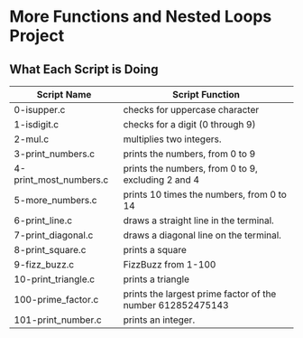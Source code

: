 # More Functions and Nested Loops Project
## What Each Script is Doing

|Script Name       | Script Function     |
|----------------- |---------------------|
|0-isupper.c|checks for uppercase character|
|1-isdigit.c|checks for a digit (0 through 9)|
|2-mul.c|multiplies two integers.|
|3-print_numbers.c|prints the numbers, from 0 to 9|
|4-print_most_numbers.c|prints the numbers, from 0 to 9, excluding 2 and 4|
|5-more_numbers.c|prints 10 times the numbers, from 0 to 14|
|6-print_line.c|draws a straight line in the terminal.|
|7-print_diagonal.c|draws a diagonal line on the terminal.|
|8-print_square.c| prints a square|
|9-fizz_buzz.c|FizzBuzz from 1-100|
|10-print_triangle.c|prints a triangle|
|100-prime_factor.c|prints the largest prime factor of the number 612852475143|
|101-print_number.c|prints an integer.|
